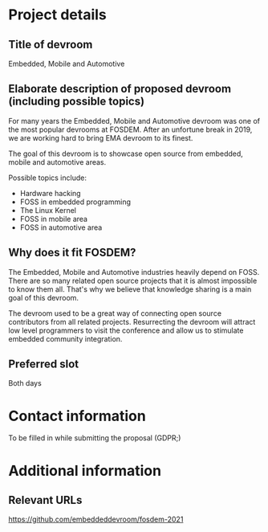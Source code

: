 # Project details
## Title of devroom

Embedded, Mobile and Automotive

## Elaborate description of proposed devroom (including possible topics)

For many years the Embedded, Mobile and Automotive devroom was one of
the most popular devrooms at FOSDEM. After an unfortune break in 2019,
we are working hard to bring EMA devroom to its finest.

The goal of this devroom is to showcase open source from embedded,
mobile and automotive areas.

Possible topics include:
* Hardware hacking
* FOSS in embedded programming
* The Linux Kernel
* FOSS in mobile area
* FOSS in automotive area

## Why does it fit FOSDEM?

The Embedded, Mobile and Automotive industries heavily depend on
FOSS. There are so many related open source projects that it is almost
impossible to know them all. That's why we believe that knowledge
sharing is a main goal of this devroom.

The devroom used to be a great way of connecting open source
contributors from all related projects. Resurrecting the devroom will
attract low level programmers to visit the conference and allow us to
stimulate embedded community integration.

## Preferred slot

Both days

# Contact information

To be filled in while submitting the proposal (GDPR;)

# Additional information
## Relevant URLs
https://github.com/embeddeddevroom/fosdem-2021

